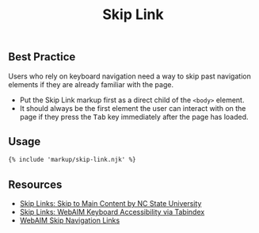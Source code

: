 ﻿---
title: Skip Link
summary: Skip Links allow users to skip navigation elements and go straight to content.
tags: components
layout: guide
eleventyNavigation:
  key: Skip Link
  parent: Components
  order: 290
  excerpt: Skip Links allow users to skip navigation elements and go straight to content.
  img: /img/illustrations/illus-skip-link.svg
---

## Best Practice

Users who rely on keyboard navigation need a way to skip past navigation elements if they are already familiar with the page.

- Put the Skip Link markup first as a direct child of the `<body>` element.
- It should always be the first element the user can interact with on the page if they press the <kbd>Tab</kbd> key immediately after the page has loaded.

## Usage

``` html
{% include 'markup/skip-link.njk' %}
```

## Resources
* [Skip Links: Skip to Main Content by NC State University](https://accessibility.oit.ncsu.edu/it-accessibility-at-nc-state/developers/accessibility-handbook/mouse-and-keyboard-events/skip-to-main-content/)
* [Skip Links: WebAIM Keyboard Accessibility via Tabindex](https://webaim.org/techniques/keyboard/tabindex)
* [WebAIM Skip Navigation Links](https://webaim.org/techniques/skipnav/)

